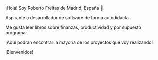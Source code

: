 ¡Hola! Soy Roberto Freitas de Madrid, España 👋

Aspirante a desarrollador de software de forma autodidacta.

Me gusta leer libros sobre finanzas, productividad y por supuesto programar.

¡Aquí podran encontrar la mayoría de los proyectos que voy realizando!

¡Bienvenidos!
